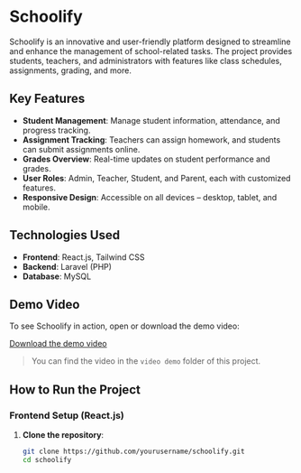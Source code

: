 # Schoolify

Schoolify is an innovative and user-friendly platform designed to streamline and enhance the management of school-related tasks. The project provides students, teachers, and administrators with features like class schedules, assignments, grading, and more.

## Key Features

- **Student Management**: Manage student information, attendance, and progress tracking.
- **Assignment Tracking**: Teachers can assign homework, and students can submit assignments online.
- **Grades Overview**: Real-time updates on student performance and grades.
- **User Roles**: Admin, Teacher, Student, and Parent, each with customized features.
- **Responsive Design**: Accessible on all devices – desktop, tablet, and mobile.

## Technologies Used

- **Frontend**: React.js, Tailwind CSS
- **Backend**: Laravel (PHP)
- **Database**: MySQL


## Demo Video

To see Schoolify in action, open or download the demo video:

[Download the demo video](./video_demo/demo.mp4)

> You can find the video in the `video demo` folder of this project.

## How to Run the Project

### Frontend Setup (React.js)

1. **Clone the repository**:

   ```bash
   git clone https://github.com/yourusername/schoolify.git
   cd schoolify
